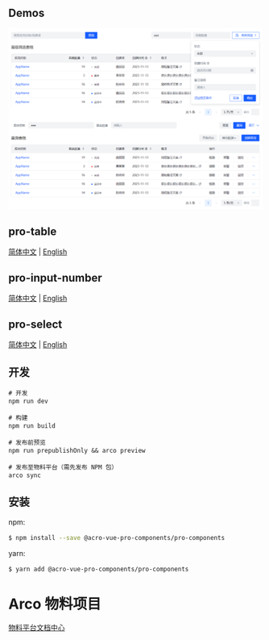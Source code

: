 ## Demos
![pro-table筛选](/packages/pro-components/assets/images/pro-table.png)


## pro-table

[简体中文](/packages/pro-components/components/pro-table/README.md) | [English](/packages/pro-components/components/pro-table/README.en-US.md)

## pro-input-number

[简体中文](/packages/pro-components/components/pro-input-number/README.md) | [English](/packages/pro-components/components/pro-input-number/README.en-US.md)

## pro-select

[简体中文](/packages/pro-components/components/pro-select/README.md) | [English](/packages/pro-components/components/pro-select/README.en-US.md)

## 开发

```
# 开发
npm run dev

# 构建
npm run build

# 发布前预览
npm run prepublishOnly && arco preview

# 发布至物料平台（需先发布 NPM 包）
arco sync
```

## 安装

npm:

```bash
$ npm install --save @acro-vue-pro-components/pro-components
```

yarn:

```bash
$ yarn add @acro-vue-pro-components/pro-components
```

# Arco 物料项目

[物料平台文档中心](https://arco.design/docs/material/guide)
